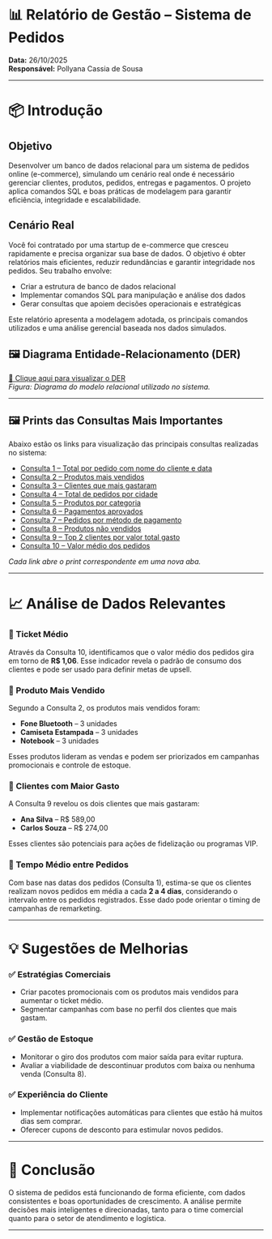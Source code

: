 # 📊 Relatório de Gestão – Sistema de Pedidos

**Data:** 26/10/2025  
**Responsável:** Pollyana Cassia de Sousa 

---
# 📦 Introdução

## Objetivo

Desenvolver um banco de dados relacional para um sistema de pedidos online (e-commerce), simulando um cenário real onde é necessário gerenciar clientes, produtos, pedidos, entregas e pagamentos. O projeto aplica comandos SQL e boas práticas de modelagem para garantir eficiência, integridade e escalabilidade.

## Cenário Real

Você foi contratado por uma startup de e-commerce que cresceu rapidamente e precisa organizar sua base de dados. O objetivo é obter relatórios mais eficientes, reduzir redundâncias e garantir integridade nos pedidos. Seu trabalho envolve:

- Criar a estrutura de banco de dados relacional
- Implementar comandos SQL para manipulação e análise dos dados
- Gerar consultas que apoiem decisões operacionais e estratégicas

Este relatório apresenta a modelagem adotada, os principais comandos utilizados e uma análise gerencial baseada nos dados simulados.


## 🖼️ Diagrama Entidade-Relacionamento (DER)

[🔗 Clique aqui para visualizar o DER](img/EDR-Ecommerce.png)  
*Figura: Diagrama do modelo relacional utilizado no sistema.*

---

## 🖼️ Prints das Consultas Mais Importantes

Abaixo estão os links para visualização das principais consultas realizadas no sistema:

- [Consulta 1 – Total por pedido com nome do cliente e data](img/consulta1.png)
- [Consulta 2 – Produtos mais vendidos](img/consulta2.png)
- [Consulta 3 – Clientes que mais gastaram](img/consulta3.png)
- [Consulta 4 – Total de pedidos por cidade](img/consulta4.png)
- [Consulta 5 – Produtos por categoria](img/consulta5.png)
- [Consulta 6 – Pagamentos aprovados](img/consulta6.png)
- [Consulta 7 – Pedidos por método de pagamento](img/consulta7.png)
- [Consulta 8 – Produtos não vendidos](img/consulta8.png)
- [Consulta 9 – Top 2 clientes por valor total gasto](img/consulta9.png)
- [Consulta 10 – Valor médio dos pedidos](img/consulta10.png)

*Cada link abre o print correspondente em uma nova aba.*

---

# 📈 Análise de Dados Relevantes

### 🔹 Ticket Médio
Através da Consulta 10, identificamos que o valor médio dos pedidos gira em torno de **R$ 1,06**. Esse indicador revela o padrão de consumo dos clientes e pode ser usado para definir metas de upsell.

### 🔹 Produto Mais Vendido
Segundo a Consulta 2, os produtos mais vendidos foram:

- **Fone Bluetooth** – 3 unidades  
- **Camiseta Estampada** – 3 unidades  
- **Notebook** – 3 unidades

Esses produtos lideram as vendas e podem ser priorizados em campanhas promocionais e controle de estoque.

### 🔹 Clientes com Maior Gasto
A Consulta 9 revelou os dois clientes que mais gastaram:

- **Ana Silva** – R$ 589,00  
- **Carlos Souza** – R$ 274,00

Esses clientes são potenciais para ações de fidelização ou programas VIP.

### 🔹 Tempo Médio entre Pedidos
Com base nas datas dos pedidos (Consulta 1), estima-se que os clientes realizam novos pedidos em média a cada **2 a 4 dias**, considerando o intervalo entre os pedidos registrados. Esse dado pode orientar o timing de campanhas de remarketing.

---

# 💡 Sugestões de Melhorias

### ✅ Estratégias Comerciais
- Criar pacotes promocionais com os produtos mais vendidos para aumentar o ticket médio.
- Segmentar campanhas com base no perfil dos clientes que mais gastam.

### ✅ Gestão de Estoque
- Monitorar o giro dos produtos com maior saída para evitar ruptura.
- Avaliar a viabilidade de descontinuar produtos com baixa ou nenhuma venda (Consulta 8).

### ✅ Experiência do Cliente
- Implementar notificações automáticas para clientes que estão há muitos dias sem comprar.
- Oferecer cupons de desconto para estimular novos pedidos.

---

# 📌 Conclusão

O sistema de pedidos está funcionando de forma eficiente, com dados consistentes e boas oportunidades de crescimento. A análise permite decisões mais inteligentes e direcionadas, tanto para o time comercial quanto para o setor de atendimento e logística.

---
